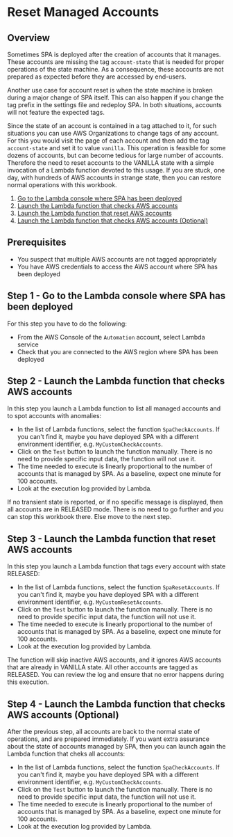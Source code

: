 # Reset Managed Accounts

## Overview
Sometimes SPA is deployed after the creation of accounts that it manages. These accounts are missing the tag `account-state` that is needed for proper operations of the state machine. As a consequence, these accounts are not prepared as expected before they are accessed by end-users.

Another use case for account reset is when the state machine is broken during a major change of SPA itself. This can also happen if you change the tag prefix in the settings file and redeploy SPA. In both situations, accounts will not feature the expected tags.

Since the state of an account is contained in a tag attached to it, for such situations you can use AWS Organizations to change tags of any account. For this you would visit the page of each account and then add the tag `account-state` and set it to value `vanilla`. This operation is feasible for some dozens of accounts, but can become tedious for large number of accounts. Therefore the need to reset accounts to the VANILLA state with a simple invocation of a Lambda function devoted to this usage. If you are stuck, one day, with hundreds of AWS accounts in strange state, then you can restore normal operations with this workbook.

1. [Go to the Lambda console where SPA has been deployed](#step-1)
2. [Launch the Lambda function that checks AWS accounts](#step-2)
3. [Launch the Lambda function that reset AWS accounts](#step-3)
4. [Launch the Lambda function that checks AWS accounts (Optional)](#step-4)

## Prerequisites
- You suspect that multiple AWS accounts are not tagged appropriately
- You have AWS credentials to access the AWS account where SPA has been deployed

## Step 1 - Go to the Lambda console where SPA has been deployed <a id="step-1"></a>

For this step you have to do the following:
- From the AWS Console of the `Automation` account, select Lambda service
- Check that you are connected to the AWS region where SPA has been deployed

## Step 2 - Launch the Lambda function that checks AWS accounts <a id="step-2"></a>

In this step you launch a Lambda function to list all managed accounts and to spot accounts with anomalies:
- In the list of Lambda functions, select the function `SpaCheckAccounts`. If you can't find it, maybe you have deployed SPA with a different environment identifier, e.g. `MyCustomCheckAccounts`.
- Click on the `Test` button to launch the function manually. There is no need to provide specific input data, the function will not use it.
- The time needed to execute is linearly proportional to the number of accounts that is managed by SPA. As a baseline, expect one minute for 100 accounts.
- Look at the execution log provided by Lambda.

If no transient state is reported, or if no specific message is displayed, then all accounts are in RELEASED mode. There is no need to go further and you can stop this workbook there. Else move to the next step.

## Step 3 - Launch the Lambda function that reset AWS accounts <a id="step-3"></a>

In this step you launch a Lambda function that tags every account with state RELEASED:
- In the list of Lambda functions, select the function `SpaResetAccounts`. If you can't find it, maybe you have deployed SPA with a different environment identifier, e.g. `MyCustomResetAccounts`.
- Click on the `Test` button to launch the function manually. There is no need to provide specific input data, the function will not use it.
- The time needed to execute is linearly proportional to the number of accounts that is managed by SPA. As a baseline, expect one minute for 100 accounts.
- Look at the execution log provided by Lambda.

The function will skip inactive AWS accounts, and it ignores AWS accounts that are already in VANILLA state. All other accounts are tagged as RELEASED.
You can review the log and ensure that no error happens during this execution.

## Step 4 - Launch the Lambda function that checks AWS accounts (Optional) <a id="step-4"></a>

After the previous step, all accounts are back to the normal state of operations, and are prepared immediately. If you want extra assurance about the state of accounts managed by SPA, then you can launch again the Lambda function that cheks all accounts:
- In the list of Lambda functions, select the function `SpaCheckAccounts`. If you can't find it, maybe you have deployed SPA with a different environment identifier, e.g. `MyCustomCheckAccounts`.
- Click on the `Test` button to launch the function manually. There is no need to provide specific input data, the function will not use it.
- The time needed to execute is linearly proportional to the number of accounts that is managed by SPA. As a baseline, expect one minute for 100 accounts.
- Look at the execution log provided by Lambda.


